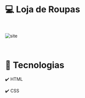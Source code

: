 # 💻 Loja de Roupas

<br>

![site](https://user-images.githubusercontent.com/66878007/155432238-6d488946-67a7-4868-aa0a-092d26062d31.gif)

<br>

# 🚀 Tecnologias

<p>✔️ HTML</p>
<p>✔️ CSS</p>
